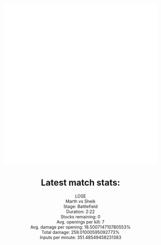 <div align="center">
    <img src="https://github.com/nachoverdon/nachoverdon/blob/master/profile.svg" width="838" height="530"/>
    <!--START_SECTION:slippi_stats-->
<div>
<h1>Latest match stats:</h1>
<p>
<span style="#f55">LOSE</span>
<br>
<span>Marth vs Sheik</span>
<br>
<span>Stage: Battlefield</span>
<br>
<span>Duration: 2:22</span>
<br>
<span>Stocks remaining: 0</span>
<br>
<span>Avg. openings per kill: 7</span>
<br>
<span>Avg. damage per opening: 18.500714710780553%</span>
<br>
<span>Total damage: 259.01000595092773%</span>
<br>
<span>Inputs per minute: 351.48549458231383</span>
<br>
</p>
</div>
<!--END_SECTION:slippi_stats-->
            
            
</div>
